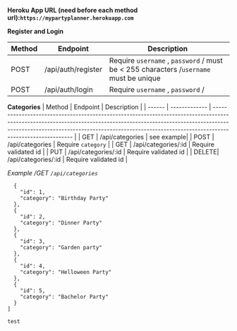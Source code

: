 
**Heroku App URL (need before each method url):`https://mypartyplanner.herokuapp.com`**

**Register and Login**

| Method | Endpoint             | Description                                                                                                                                                                                                                                                            |
| ------ | -------------        | ---------------------------------------------------------------------------------------------------------------------------------------------------------------------------------------------------------------------------------------------------------------------- |
| POST   | /api/auth/register        |    Require `username` , `password`  / must be < 255 characters /`username` must be unique                                                                                                                      |
| POST   | /api/auth/login           | Require `username` , `password` /  |


**Categories**
| Method | Endpoint             | Description                                                                                                                                                                                                                                                            |
| ------ | -------------        | ---------------------------------------------------------------------------------------------------------------------------------------------------------------------------------------------------------------------------------------------------------------------- |
| GET   | /api/categories        | see example|
| POST  | /api/categories        | Require `category`  |
| GET   | /api/categories/:id    | Require validated id  |
| PUT   | /api/categories/:id    | Require validated id  |
| DELETE| /api/categories/:id    | Require validated id  |



*Example /GET `/api/categories`*
```[
  {
    "id": 1,
    "category": "Birthday Party"
  },
  {
    "id": 2,
    "category": "Dinner Party"
  },
  {
    "id": 3,
    "category": "Garden party"
  },
  {
    "id": 4,
    "category": "Helloween Party"
  },
  {
    "id": 5,
    "category": "Bachelor Party"
  }
]

test
